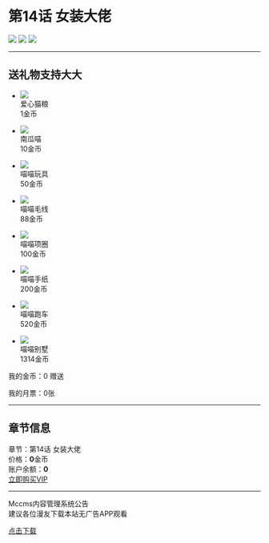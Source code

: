 # 第14话 女装大佬

![](https://p3.toutiaoimg.com/origin/1386b0000fc487ec8b2ec)
![](https://zyb-image.bj.bcebos.com/zyb_fff7a97d259217560468d25df1466592.jpg)
![](https://social-zip.v3mh.com/image/22-10-27/9c71014408518d962804f74299574740.png)

---

## 送礼物支持大大

-   ![](http://111.180.202.218:1314/attachment/gift/2020/02/23/202002230109475103.png)  
    爱心猫粮  
    1金币  

-   ![](http://111.180.202.218:1314/attachment/gift/2020/02/23/202002230110417724.png)  
    南瓜喵  
    10金币  

-   ![](http://111.180.202.218:1314/attachment/gift/2020/02/23/202002230110521793.png)  
    喵喵玩具  
    50金币  

-   ![](http://111.180.202.218:1314/attachment/gift/2020/02/23/202002230111068216.png)  
    喵喵毛线  
    88金币  

-   ![](http://111.180.202.218:1314/attachment/gift/2020/02/23/202002230111279507.png)  
    喵喵项圈  
    100金币  

-   ![](http://111.180.202.218:1314/attachment/gift/2020/02/23/202002230111366816.png)  
    喵喵手纸  
    200金币  

-   ![](http://111.180.202.218:1314/attachment/gift/2020/02/23/202002230112064988.png)  
    喵喵跑车  
    520金币  

-   ![](http://111.180.202.218:1314/attachment/gift/2020/02/23/202002230112221466.png)  
    喵喵别墅  
    1314金币  

我的金币：0 赠送

我的月票：0张

---

## 章节信息

章节：第14话 女装大佬  
价格：**0**金币  
账户余额：**0**  
[立即购买VIP](/user/pay/index/vip)  

---

Mccms内容管理系统公告  
建议各位漫友下载本站无广告APP观看

[点击下载](https://cdn1.iqtao.cn/index.html)
